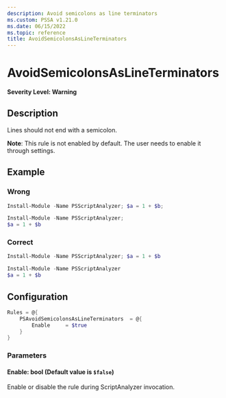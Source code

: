 ```yaml
---
description: Avoid semicolons as line terminators
ms.custom: PSSA v1.21.0
ms.date: 06/15/2022
ms.topic: reference
title: AvoidSemicolonsAsLineTerminators
---
```

# AvoidSemicolonsAsLineTerminators

**Severity Level: Warning**

## Description

Lines should not end with a semicolon.

**Note**: This rule is not enabled by default. The user needs to enable it through settings.

## Example

### Wrong

```powershell
Install-Module -Name PSScriptAnalyzer; $a = 1 + $b;
```

```powershell
Install-Module -Name PSScriptAnalyzer;
$a = 1 + $b
```

### Correct

```powershell
Install-Module -Name PSScriptAnalyzer; $a = 1 + $b
```

```powershell
Install-Module -Name PSScriptAnalyzer
$a = 1 + $b
```

## Configuration

```powershell
Rules = @{
    PSAvoidSemicolonsAsLineTerminators  = @{
        Enable     = $true
    }
}
```

### Parameters

#### Enable: bool (Default value is `$false`)

Enable or disable the rule during ScriptAnalyzer invocation.
